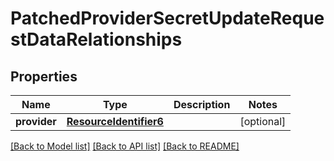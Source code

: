 # PatchedProviderSecretUpdateRequestDataRelationships

## Properties
Name | Type | Description | Notes
------------ | ------------- | ------------- | -------------
**provider** | [**ResourceIdentifier6**](ResourceIdentifier6.md) |  | [optional] 

[[Back to Model list]](../README.md#documentation-for-models) [[Back to API list]](../README.md#documentation-for-api-endpoints) [[Back to README]](../README.md)

